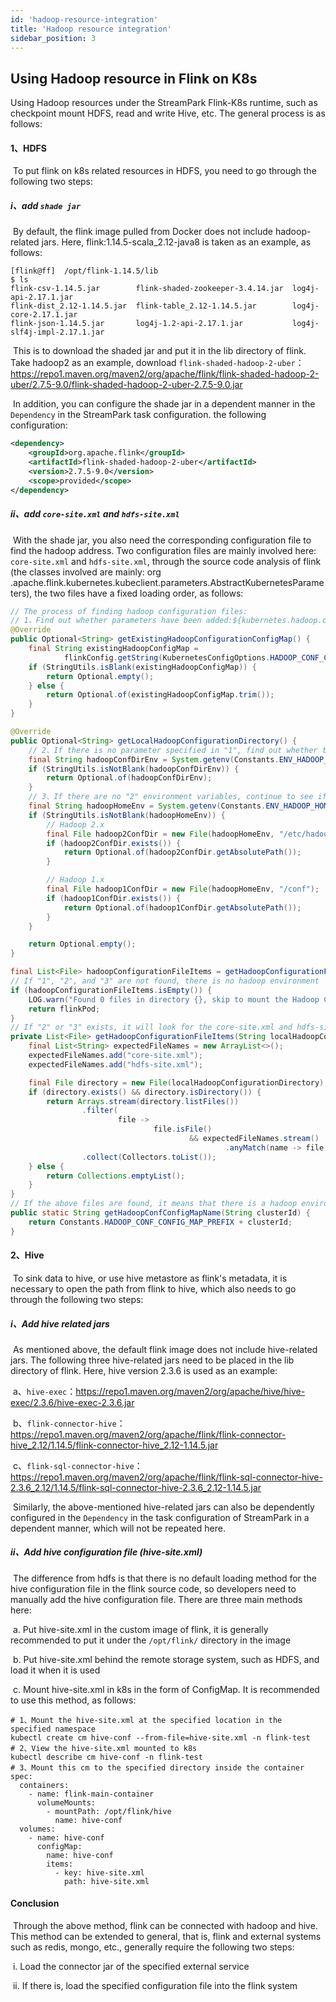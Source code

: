 ```yaml
---
id: 'hadoop-resource-integration'
title: 'Hadoop resource integration'
sidebar_position: 3
---
```


## Using Hadoop resource in Flink on K8s

Using Hadoop resources under the StreamPark Flink-K8s runtime, such as checkpoint mount HDFS, read and write Hive, etc. The general process is as follows:

#### 1、HDFS

​       To put flink on k8s related resources in HDFS, you need to go through the following two steps:

##### i、add `shade jar`

​            By default, the flink image pulled from Docker does not include hadoop-related jars. Here, flink:1.14.5-scala_2.12-java8 is taken as an example, as follows:

```shell
[flink@ff]  /opt/flink-1.14.5/lib
$ ls
flink-csv-1.14.5.jar        flink-shaded-zookeeper-3.4.14.jar  log4j-api-2.17.1.jar
flink-dist_2.12-1.14.5.jar  flink-table_2.12-1.14.5.jar        log4j-core-2.17.1.jar
flink-json-1.14.5.jar       log4j-1.2-api-2.17.1.jar           log4j-slf4j-impl-2.17.1.jar
```

​         This is to download the shaded jar and put it in the lib directory of flink. Take hadoop2 as an example, download `flink-shaded-hadoop-2-uber`：https://repo1.maven.org/maven2/org/apache/flink/flink-shaded-hadoop-2-uber/2.7.5-9.0/flink-shaded-hadoop-2-uber-2.7.5-9.0.jar

​	In addition, you can configure the shade jar in a dependent manner in the `Dependency` in the StreamPark task configuration. the following configuration:

```xml
<dependency>
    <groupId>org.apache.flink</groupId>
    <artifactId>flink-shaded-hadoop-2-uber</artifactId>
    <version>2.7.5-9.0</version>
    <scope>provided</scope>
</dependency>
```

##### ii、add `core-site.xml` and `hdfs-site.xml`

​            With the shade jar, you also need the corresponding configuration file to find the hadoop address. Two configuration files are mainly involved here: `core-site.xml` and `hdfs-site.xml`, through the source code analysis of flink (the classes involved are mainly: org .apache.flink.kubernetes.kubeclient.parameters.AbstractKubernetesParameters), the two files have a fixed loading order, as follows:

```java
// The process of finding hadoop configuration files:
// 1、Find out whether parameters have been added:${kubernetes.hadoop.conf.config-map.name}
@Override
public Optional<String> getExistingHadoopConfigurationConfigMap() {
    final String existingHadoopConfigMap =
            flinkConfig.getString(KubernetesConfigOptions.HADOOP_CONF_CONFIG_MAP);
    if (StringUtils.isBlank(existingHadoopConfigMap)) {
        return Optional.empty();
    } else {
        return Optional.of(existingHadoopConfigMap.trim());
    }
}

@Override
public Optional<String> getLocalHadoopConfigurationDirectory() {
    // 2、If there is no parameter specified in "1", find out whether the local environment where the native command is submitted has environment variables：${HADOOP_CONF_DIR}
    final String hadoopConfDirEnv = System.getenv(Constants.ENV_HADOOP_CONF_DIR);
    if (StringUtils.isNotBlank(hadoopConfDirEnv)) {
        return Optional.of(hadoopConfDirEnv);
    }
    // 3、If there are no "2" environment variables, continue to see if there are environment variables:${HADOOP_HOME}
    final String hadoopHomeEnv = System.getenv(Constants.ENV_HADOOP_HOME);
    if (StringUtils.isNotBlank(hadoopHomeEnv)) {
        // Hadoop 2.x
        final File hadoop2ConfDir = new File(hadoopHomeEnv, "/etc/hadoop");
        if (hadoop2ConfDir.exists()) {
            return Optional.of(hadoop2ConfDir.getAbsolutePath());
        }

        // Hadoop 1.x
        final File hadoop1ConfDir = new File(hadoopHomeEnv, "/conf");
        if (hadoop1ConfDir.exists()) {
            return Optional.of(hadoop1ConfDir.getAbsolutePath());
        }
    }

    return Optional.empty();
}

final List<File> hadoopConfigurationFileItems = getHadoopConfigurationFileItems(localHadoopConfigurationDirectory.get());
// If "1", "2", and "3" are not found, there is no hadoop environment
if (hadoopConfigurationFileItems.isEmpty()) {
    LOG.warn("Found 0 files in directory {}, skip to mount the Hadoop Configuration ConfigMap.", localHadoopConfigurationDirectory.get());
    return flinkPod;
}
// If "2" or "3" exists, it will look for the core-site.xml and hdfs-site.xml files in the path where the above environment variables are located
private List<File> getHadoopConfigurationFileItems(String localHadoopConfigurationDirectory) {
    final List<String> expectedFileNames = new ArrayList<>();
    expectedFileNames.add("core-site.xml");
    expectedFileNames.add("hdfs-site.xml");

    final File directory = new File(localHadoopConfigurationDirectory);
    if (directory.exists() && directory.isDirectory()) {
        return Arrays.stream(directory.listFiles())
                .filter(
                        file ->
                                file.isFile()
                                        && expectedFileNames.stream()
                                                .anyMatch(name -> file.getName().equals(name)))
                .collect(Collectors.toList());
    } else {
        return Collections.emptyList();
    }
}
// If the above files are found, it means that there is a hadoop environment. The above two files will be parsed into kv pairs, and then constructed into a ConfigMap. The naming rules are as follows:
public static String getHadoopConfConfigMapName(String clusterId) {
    return Constants.HADOOP_CONF_CONFIG_MAP_PREFIX + clusterId;
}
```



#### 2、Hive

​        To sink data to hive, or use hive metastore as flink's metadata, it is necessary to open the path from flink to hive, which also needs to go through the following two steps:

##### i、Add hive related jars

​	     As mentioned above, the default flink image does not include hive-related jars. The following three hive-related jars need to be placed in the lib directory of flink. Here, hive version 2.3.6 is used as an example:

​                a、`hive-exec`：https://repo1.maven.org/maven2/org/apache/hive/hive-exec/2.3.6/hive-exec-2.3.6.jar

​                b、`flink-connector-hive`：https://repo1.maven.org/maven2/org/apache/flink/flink-connector-hive_2.12/1.14.5/flink-connector-hive_2.12-1.14.5.jar

​                c、`flink-sql-connector-hive`：https://repo1.maven.org/maven2/org/apache/flink/flink-sql-connector-hive-2.3.6_2.12/1.14.5/flink-sql-connector-hive-2.3.6_2.12-1.14.5.jar

​            Similarly, the above-mentioned hive-related jars can also be dependently configured in the `Dependency` in the task configuration of StreamPark in a dependent manner, which will not be repeated here.

##### ii、Add hive configuration file (hive-site.xml)

​	       The difference from hdfs is that there is no default loading method for the hive configuration file in the flink source code, so developers need to manually add the hive configuration file. There are three main methods here:

​                  a. Put hive-site.xml in the custom image of flink, it is generally recommended to put it under the `/opt/flink/` directory in the image

​                  b. Put hive-site.xml behind the remote storage system, such as HDFS, and load it when it is used

​                  c. Mount hive-site.xml in k8s in the form of ConfigMap. It is recommended to use this method, as follows:

```shell
# 1、Mount the hive-site.xml at the specified location in the specified namespace
kubectl create cm hive-conf --from-file=hive-site.xml -n flink-test
# 2、View the hive-site.xml mounted to k8s
kubectl describe cm hive-conf -n flink-test 
# 3、Mount this cm to the specified directory inside the container
spec:
  containers:
    - name: flink-main-container
      volumeMounts:
        - mountPath: /opt/flink/hive
          name: hive-conf
  volumes:
    - name: hive-conf
      configMap:
        name: hive-conf
        items:
          - key: hive-site.xml
            path: hive-site.xml
```



#### Conclusion

​        Through the above method, flink can be connected with hadoop and hive. This method can be extended to general, that is, flink and external systems such as redis, mongo, etc., generally require the following two steps:

​        i. Load the connector jar of the specified external service

​        ii. If there is, load the specified configuration file into the flink system




